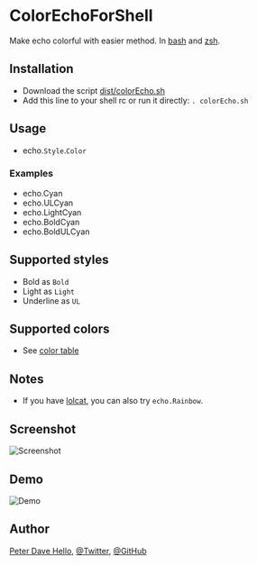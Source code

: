 # ColorEchoForShell
Make echo colorful with easier method. In [bash](https://www.gnu.org/software/bash/) and [zsh](http://www.zsh.org/).

## Installation

* Download the script [dist/colorEcho.sh](https://cdn.rawgit.com/PeterDaveHello/ColorEchoForShell/master/dist/colorEcho.sh)
* Add this line to your shell rc or run it directly:
`. colorEcho.sh`

## Usage

* echo.`Style`.`Color`

### Examples

* echo.Cyan
* echo.ULCyan
* echo.LightCyan
* echo.BoldCyan
* echo.BoldULCyan

## Supported styles

* Bold as `Bold`
* Light as `Light`
* Underline as `UL`

## Supported colors

* See [color table](https://cdn.rawgit.com/PeterDaveHello/ColorEchoForShell/master/table.txt)

## Notes

* If you have [lolcat](https://github.com/busyloop/lolcat), you can also try `echo.Rainbow`.

## Screenshot

![Screenshot](https://cdn.rawgit.com/PeterDaveHello/ColorEchoForShell/master/Demo.png)

## Demo

![Demo](https://cdn.rawgit.com/PeterDaveHello/ColorEchoForShell/master/Demo.gif)

## Author

[Peter Dave Hello](https://www.peterdavehello.org/), [@Twitter](https://twitter.com/PeterDaveHello), [@GitHub](https://github.com/PeterDaveHello)
